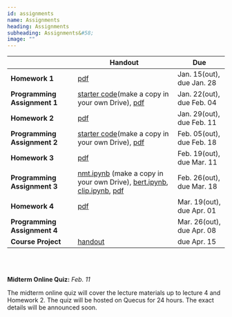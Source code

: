 ```yaml
---
id: assignments
name: Assignments
heading: Assignments
subheading: Assignments&#58;
image: ""
---
```


|           | Handout                | Due
|-----------|------------------------|---------
| **Homework 1**   |  [pdf](assets/assignments/HW01.pdf)        | Jan. 15(out), due Jan. 28 
| **Programming Assignment 1**   | [starter code](https://colab.research.google.com/github/uoft-csc413/2022/blob/master/assets/assignments/a1-code.ipynb)(make a copy in your own Drive), [pdf](assets/assignments/PA01.pdf)  | Jan. 22(out), due Feb. 04 
| **Homework 2**   |  [pdf](assets/assignments/HW02.pdf)       | Jan. 29(out), due Feb. 11
| **Programming Assignment 2**   | [starter code](https://colab.research.google.com/github/uoft-csc413/2022/blob/master/assets/assignments/a2-code.ipynb)(make a copy in your own Drive), [pdf](assets/assignments/PA02.pdf)         | Feb. 05(out), due Feb. 18 
| **Homework 3**   |   [pdf](assets/assignments/HW03.pdf)      | Feb. 19(out), due Mar. 11 
| **Programming Assignment 3**   | [nmt.ipynb](https://colab.research.google.com/github/uoft-csc413/2022/blob/master/assets/assignments/nmt.ipynb) (make a copy in your own Drive), [bert.ipynb](https://colab.research.google.com/github/uoft-csc413/2022/blob/master/assets/assignments/bert.ipynb), [clip.ipynb](https://colab.research.google.com/github/uoft-csc413/2022/blob/master/assets/assignments/clip.ipynb), [pdf](assets/assignments/PA03.pdf) | Feb. 26(out), due Mar. 18
| **Homework 4**  | [pdf](assets/assignments/HW04.pdf)   | Mar. 19(out), due Apr. 01
| **Programming Assignment 4**   |     | Mar. 26(out), due Apr. 08
| **Course Project**   | [handout](assets/misc/project_handout.pdf)      | due Apr. 15

<br/> 

<br/> 

**Midterm Online Quiz:**  *Feb. 11* 

The midterm online quiz will cover the lecture materials up to lecture 4 and Homework 2. The quiz will be hosted on Quecus for 24 hours. The exact details will be announced soon.
